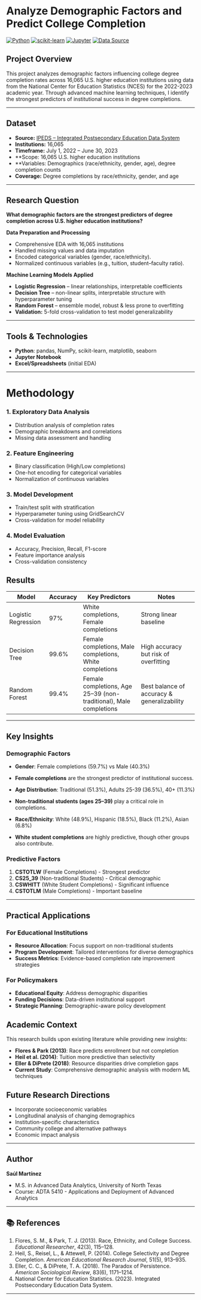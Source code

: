 # Analyze Demographic Factors and Predict College Completion

[![Python](https://img.shields.io/badge/Python-3.9%2B-blue.svg)](https://www.python.org/)
[![scikit-learn](https://img.shields.io/badge/scikit--learn-ML-orange)](https://scikit-learn.org/stable/)
[![Jupyter](https://img.shields.io/badge/Jupyter-Notebook-orange.svg)](https://jupyter.org/)
[![Data Source](https://img.shields.io/badge/Data%20Source-IPEDS-orange.svg)](https://nces.ed.gov/ipeds/)

## Project Overview  
This project analyzes demographic factors influencing college degree completion rates across 16,065 U.S. higher education institutions using data from the National Center for Education Statistics (NCES) for the 2022-2023 academic year. Through advanced machine learning techniques, I identify the strongest predictors of institutional success in degree completions.

---

## Dataset  
- **Source:** [IPEDS – Integrated Postsecondary Education Data System](https://nces.ed.gov/ipeds/)  
- **Institutions:** 16,065  
- **Timeframe:** July 1, 2022 – June 30, 2023
- **Scope: 16,065 U.S. higher education institutions
- **Variables: Demographics (race/ethnicity, gender, age), degree completion counts
- **Coverage:** Degree completions by race/ethnicity, gender, and age  

---

## Research Question  
**What demographic factors are the strongest predictors of degree completion across U.S. higher education institutions?**  

**Data Preparation and Processing**  
- Comprehensive EDA with 16,065 institutions
- Handled missing values and data imputation 
- Encoded categorical variables (gender, race/ethnicity).  
- Normalized continuous variables (e.g., tuition, student–faculty ratio).  

**Machine Learning Models Applied**  
- **Logistic Regression** – linear relationships, interpretable coefficients 
- **Decision Tree** – non-linear splits, interpretable structure with hyperparameter tuning
- **Random Forest** – ensemble model, robust & less prone to overfitting
- **Validation:** 5-fold cross-validation to test model generalizability  

---

## Tools & Technologies  
- **Python**: pandas, NumPy, scikit-learn, matplotlib, seaborn  
- **Jupyter Notebook**  
- **Excel/Spreadsheets** (initial EDA)  

---

# Methodology

### 1. Exploratory Data Analysis
- Distribution analysis of completion rates
- Demographic breakdowns and correlations
- Missing data assessment and handling

### 2. Feature Engineering
- Binary classification (High/Low completions)
- One-hot encoding for categorical variables
- Normalization of continuous variables

### 3. Model Development
- Train/test split with stratification
- Hyperparameter tuning using GridSearchCV
- Cross-validation for model reliability

### 4. Model Evaluation
- Accuracy, Precision, Recall, F1-score
- Feature importance analysis
- Cross-validation consistency

## Results  

| Model              | Accuracy | Key Predictors | Notes |
|--------------------|----------|----------------|-------|
| Logistic Regression | 97% | White completions, Female completions | Strong linear baseline |
| Decision Tree       | 99.6% | Female completions, Male completions, White completions | High accuracy but risk of overfitting |
| Random Forest       | 99.4% | Female completions, Age 25–39 (non-traditional), Male completions | Best balance of accuracy & generalizability |

---

## Key Insights  

### Demographic Factors 
- **Gender**: Female completions (59.7%) vs Male (40.3%)
- **Female completions** are the strongest predictor of institutional success.
  
- **Age Distribution**: Traditional (51.3%), Adults 25-39 (36.5%), 40+ (11.3%)
- **Non-traditional students (ages 25–39)** play a critical role in completions.

- **Race/Ethnicity**: White (48.9%), Hispanic (18.5%), Black (11.2%), Asian (6.8%)
- **White student completions** are highly predictive, though other groups also contribute.  

### Predictive Factors
1. **CSTOTLW** (Female Completions) - Strongest predictor
2. **CS25_39** (Non-traditional Students) - Critical demographic
3. **CSWHITT** (White Student Completions) - Significant influence
4. **CSTOTLM** (Male Completions) - Important baseline

---
## Practical Applications

### For Educational Institutions
- **Resource Allocation**: Focus support on non-traditional students
- **Program Development**: Tailored interventions for diverse demographics
- **Success Metrics**: Evidence-based completion rate improvement strategies

### For Policymakers
- **Educational Equity**: Address demographic disparities
- **Funding Decisions**: Data-driven institutional support
- **Strategic Planning**: Demographic-aware policy development

## Academic Context

This research builds upon existing literature while providing new insights:

- **Flores & Park (2013)**: Race predicts enrollment but not completion
- **Heil et al. (2014)**: Tuition more predictive than selectivity
- **Eller & DiPrete (2018)**: Resource disparities drive completion gaps
- **Current Study**: Comprehensive demographic analysis with modern ML techniques

## Future Research Directions

- Incorporate socioeconomic variables
- Longitudinal analysis of changing demographics
- Institution-specific characteristics
- Community college and alternative pathways
- Economic impact analysis

---

## Author  
**Saúl Martínez**  
- M.S. in Advanced Data Analytics, University of North Texas  
- Course: ADTA 5410 - Applications and Deployment of Advanced Analytics

---

## 📚 References

1. Flores, S. M., & Park, T. J. (2013). Race, Ethnicity, and College Success. *Educational Researcher*, 42(3), 115–128.
2. Heil, S., Reisel, L., & Attewell, P. (2014). College Selectivity and Degree Completion. *American Educational Research Journal*, 51(5), 913–935.
3. Eller, C. C., & DiPrete, T. A. (2018). The Paradox of Persistence. *American Sociological Review*, 83(6), 1171–1214.
4. National Center for Education Statistics. (2023). Integrated Postsecondary Education Data System.

---
